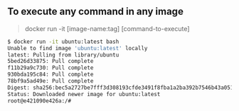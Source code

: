 ## To execute any command in any image

> docker run -it [image-name:tag] [command-to-execute]
```bash
$ docker run -it ubuntu:latest bash
Unable to find image 'ubuntu:latest' locally
latest: Pulling from library/ubuntu
5bed26d33875: Pull complete
f11b29a9c730: Pull complete
930bda195c84: Pull complete
78bf9a5ad49e: Pull complete
Digest: sha256:bec5a2727be7fff3d308193cfde3491f8fba1a2ba392b7546b43a051853a341d
Status: Downloaded newer image for ubuntu:latest
root@e421090e426a:/#
```